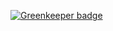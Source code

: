 
[![Greenkeeper badge](https://badges.greenkeeper.io/sventschui/wsdl-typgen.svg)](https://greenkeeper.io/)
